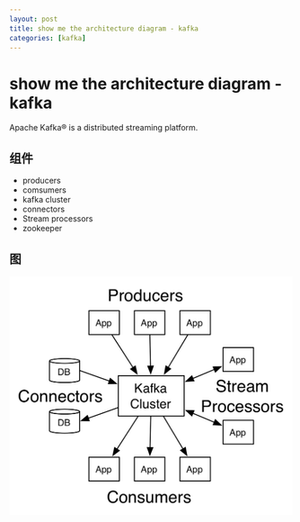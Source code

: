 ```yaml
---
layout: post
title: show me the architecture diagram - kafka
categories: [kafka]
---
```

# show me the architecture diagram - kafka
Apache Kafka® is a distributed streaming platform. 

## 组件
* producers
* comsumers
* kafka cluster
* connectors
* Stream processors
* zookeeper

## 图
![kafka 组件图](https://github.com/shidongwa/shidongwa.github.io/blob/master/images/201806/kafka-apis.png?raw=true)

